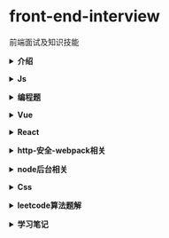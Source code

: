# front-end-interview
前端面试及知识技能

<b><details><summary>介绍</summary></b>
1.本仓库是面向 web 前端开发者准备面试使用，包含自己在面试和学习过程中遇到的问题的总结，希望能对大家有所帮忙；

2.[推荐阅读1](https://github.com/yisainan/web-interview)

3.[推荐阅读2](https://coffe1891.gitbook.io/frontend-hard-mode-interview/)
</details>

<b><details><summary>Js</summary></b>
[详情](./content/js/js.md)
</details>

<b><details><summary>编程题</summary></b>
[详情](./content/编程题/编程题.md)
</details>

<b><details><summary>Vue</summary></b>
[详情](./content/vue/vue.md)
</details>

<b><details><summary>React</summary></b>
[详情](./content/react/react.md)
</details>

<b><details><summary>http-安全-webpack相关</summary></b>
[详情](./content/http-安全-webpack相关/http-安全-webpack相关.md)
</details>

<b><details><summary>node后台相关</summary></b>
[详情](./content/node后台相关/node后台相关.md)
</details>

<b><details><summary>Css</summary></b>
[详情](./content/css/css.md)
</details>

<b><details><summary>leetcode算法题解</summary></b>
* [字符串](./content/leetcode算法题解/字符串.md)
* 数组
* 链表
* 树
* 动态规划
* 贪心
* 数据结构
</details>


<b><details><summary>学习笔记</summary></b>
* [react](./content/note/react相关.md)
* [算法相关](./content/note/算法相关.md)
</details>

